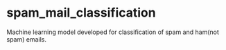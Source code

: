 # spam_mail_classification
Machine learning model developed for classification of spam and ham(not spam) emails.
